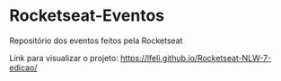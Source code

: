 # Rocketseat-Eventos
Repositório dos eventos feitos pela Rocketseat

Link para visualizar o projeto:
<a target="_blank">https://lfeli.github.io/Rocketseat-NLW-7-edicao/</a>
